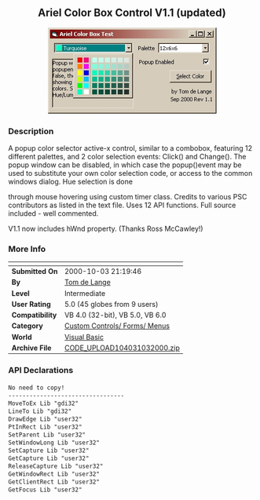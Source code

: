﻿<div align="center">

## Ariel Color Box Control V1\.1 \(updated\)

<img src="PIC20001031522445317.jpg">
</div>

### Description

A popup color selector active-x control, similar to a combobox, featuring 12 different palettes, and 2 color selection events: Click() and Change(). The popup window can be disabled, in which case the popup()event may be used to substitute your own color selection code, or access to the common windows dialog. Hue selection is done

through mouse hovering using custom timer class. Credits to various PSC contributors as listed in the text file. Uses 12 API functions. Full source included - well commented.

V1.1 now includes hWnd property. (Thanks Ross McCawley!)
 
### More Info
 


<span>             |<span>
---                |---
**Submitted On**   |2000-10-03 21:19:46
**By**             |[Tom de Lange](https://github.com/Planet-Source-Code/PSCIndex/blob/master/ByAuthor/tom-de-lange.md)
**Level**          |Intermediate
**User Rating**    |5.0 (45 globes from 9 users)
**Compatibility**  |VB 4\.0 \(32\-bit\), VB 5\.0, VB 6\.0
**Category**       |[Custom Controls/ Forms/  Menus](https://github.com/Planet-Source-Code/PSCIndex/blob/master/ByCategory/custom-controls-forms-menus__1-4.md)
**World**          |[Visual Basic](https://github.com/Planet-Source-Code/PSCIndex/blob/master/ByWorld/visual-basic.md)
**Archive File**   |[CODE\_UPLOAD104031032000\.zip](https://github.com/Planet-Source-Code/tom-de-lange-ariel-color-box-control-v1-1-updated__1-11576/archive/master.zip)

### API Declarations

```
No need to copy!
---------------------------------
MoveToEx Lib "gdi32"
LineTo Lib "gdi32"
DrawEdge Lib "user32"
PtInRect Lib "user32"
SetParent Lib "user32"
SetWindowLong Lib "user32"
SetCapture Lib "user32"
GetCapture Lib "user32"
ReleaseCapture Lib "user32"
GetWindowRect Lib "user32"
GetClientRect Lib "user32"
GetFocus Lib "user32"
```





